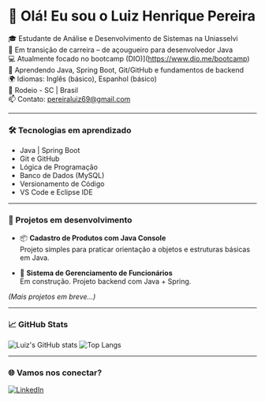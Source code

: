 # 👋 Olá! Eu sou o Luiz Henrique Pereira

🎓 Estudante de Análise e Desenvolvimento de Sistemas na Uniasselvi  
🚀 Em transição de carreira – de açougueiro para desenvolvedor Java  
💻 Atualmente focado no bootcamp (DIO)](https://www.dio.me/bootcamp)  
🌱 Aprendendo Java, Spring Boot, Git/GitHub e fundamentos de backend  
🌍 Idiomas: Inglês (básico), Espanhol (básico)  
📍 Rodeio - SC | Brasil  
📫 Contato: pereiraluiz69@gmail.com 

---

### 🛠️ Tecnologias em aprendizado

- Java | Spring Boot
- Git e GitHub
- Lógica de Programação
- Banco de Dados (MySQL)
- Versionamento de Código
- VS Code e Eclipse IDE

---

### 📘 Projetos em desenvolvimento

- 📦 **Cadastro de Produtos com Java Console**  
  Projeto simples para praticar orientação a objetos e estruturas básicas em Java.

- 💼 **Sistema de Gerenciamento de Funcionários**  
  Em construção. Projeto backend com Java + Spring.

*(Mais projetos em breve...)*

---

### 📈 GitHub Stats

![Luiz's GitHub stats](https://github-readme-stats.vercel.app/api?username=luizhpereira1&show_icons=true&theme=tokyonight)
![Top Langs](https://github-readme-stats.vercel.app/api/top-langs/?username=luizhpereira1&layout=compact&theme=tokyonight)

---

### 🌐 Vamos nos conectar?

[![LinkedIn](https://img.shields.io/badge/LinkedIn-blue?style=for-the-badge&logo=linkedin)](https://www.linkedin.com/in/luiz-henrique-pereira-93766a2a5/)
